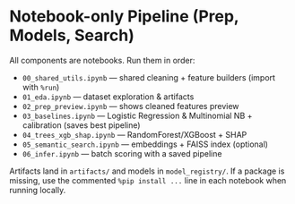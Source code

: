 # Notebook-only Pipeline (Prep, Models, Search)
All components are notebooks. Run them in order:

- `00_shared_utils.ipynb` — shared cleaning + feature builders (import with `%run`)
- `01_eda.ipynb` — dataset exploration & artifacts
- `02_prep_preview.ipynb` — shows cleaned features preview
- `03_baselines.ipynb` — Logistic Regression & Multinomial NB + calibration (saves best pipeline)
- `04_trees_xgb_shap.ipynb` — RandomForest/XGBoost + SHAP
- `05_semantic_search.ipynb` — embeddings + FAISS index (optional)
- `06_infer.ipynb` — batch scoring with a saved pipeline

Artifacts land in `artifacts/` and models in `model_registry/`.
If a package is missing, use the commented `%pip install ...` line in each notebook when running locally.
